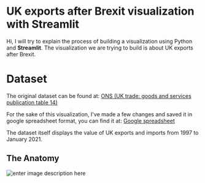 # UK exports after Brexit visualization with Streamlit

Hi, I will try to explain the process of building a visualization using Python and **Streamlit**.  The visualization we are trying to build is about UK exports after Brexit.


# Dataset

The original dataset can be found at:
[ONS (UK trade: goods and services publication table 14)](https://www.ons.gov.uk/economy/nationalaccounts/balanceofpayments/datasets/uktradegoodsandservicespublicationtables)

For the sake of this visualization, I've made a few changes and saved it in google spreadsheet format, you can find it at:
[Google spreadsheet](https://docs.google.com/spreadsheets/d/1jUxkeyYX2D9Xss-ojTAcKVrkXalrCHEVQeDM0PfNb8E/)

The dataset itself displays the value of UK exports and imports from 1997 to January 2021.

## The Anatomy

![enter image description here](https://drive.google.com/file/d/1C3W7-RRwAO6vCeBFsBc22BL4ySRzioBR/)
